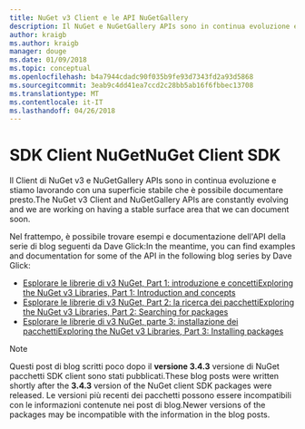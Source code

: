 ```yaml
---
title: NuGet v3 Client e le API NuGetGallery
description: Il NuGet e NuGetGallery APIs sono in continua evoluzione e non ancora documentati, ma esempi sono disponibili nel blog di Dave Glick.
author: kraigb
ms.author: kraigb
manager: douge
ms.date: 01/09/2018
ms.topic: conceptual
ms.openlocfilehash: b4a7944cdadc90f035b9fe93d7343fd2a93d5868
ms.sourcegitcommit: 3eab9c4dd41ea7ccd2c28bb5ab16f6fbbec13708
ms.translationtype: MT
ms.contentlocale: it-IT
ms.lasthandoff: 04/26/2018
---
```

# <a name="nuget-client-sdk"></a><span data-ttu-id="f1b68-103">SDK Client NuGet</span><span class="sxs-lookup"><span data-stu-id="f1b68-103">NuGet Client SDK</span></span>

<span data-ttu-id="f1b68-104">Il Client di NuGet v3 e NuGetGallery APIs sono in continua evoluzione e stiamo lavorando con una superficie stabile che è possibile documentare presto.</span><span class="sxs-lookup"><span data-stu-id="f1b68-104">The NuGet v3 Client and NuGetGallery APIs are constantly evolving and we are working on having a stable surface area that we can document soon.</span></span>

<span data-ttu-id="f1b68-105">Nel frattempo, è possibile trovare esempi e documentazione dell'API della serie di blog seguenti da Dave Glick:</span><span class="sxs-lookup"><span data-stu-id="f1b68-105">In the meantime, you can find examples and documentation for some of the API in the following blog series by Dave Glick:</span></span>

- [<span data-ttu-id="f1b68-106">Esplorare le librerie di v3 NuGet, Part 1: introduzione e concetti</span><span class="sxs-lookup"><span data-stu-id="f1b68-106">Exploring the NuGet v3 Libraries, Part 1: Introduction and concepts</span></span>](http://daveaglick.com/posts/exploring-the-nuget-v3-libraries-part-1)
- [<span data-ttu-id="f1b68-107">Esplorare le librerie di v3 NuGet, Part 2: la ricerca dei pacchetti</span><span class="sxs-lookup"><span data-stu-id="f1b68-107">Exploring the NuGet v3 Libraries, Part 2: Searching for packages</span></span>](http://daveaglick.com/posts/exploring-the-nuget-v3-libraries-part-2)
- [<span data-ttu-id="f1b68-108">Esplorare le librerie di v3 NuGet, parte 3: installazione dei pacchetti</span><span class="sxs-lookup"><span data-stu-id="f1b68-108">Exploring the NuGet v3 Libraries, Part 3: Installing packages</span></span>](http://daveaglick.com/posts/exploring-the-nuget-v3-libraries-part-3)

> [!Note]
> <span data-ttu-id="f1b68-109">Questi post di blog scritti poco dopo il **versione 3.4.3** versione di NuGet pacchetti SDK client sono stati pubblicati.</span><span class="sxs-lookup"><span data-stu-id="f1b68-109">These blog posts were written shortly after the **3.4.3** version of the NuGet client SDK packages were released.</span></span>
> <span data-ttu-id="f1b68-110">Le versioni più recenti dei pacchetti possono essere incompatibili con le informazioni contenute nei post di blog.</span><span class="sxs-lookup"><span data-stu-id="f1b68-110">Newer versions of the packages may be incompatible with the information in the blog posts.</span></span>
